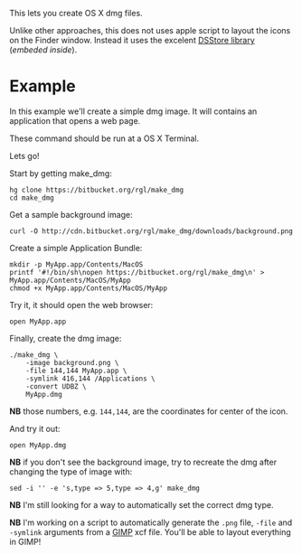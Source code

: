 This lets you create OS X dmg files.

Unlike other approaches, this does not uses apple script to layout the icons on the Finder window.  Instead it uses the excelent [DSStore library](http://www.hhhh.org/src/hg/dsstore) (*embeded inside*).


# Example

In this example we'll create a simple dmg image. It will contains an application that opens a web page. 

These command should be run at a OS X Terminal.

Lets go!

Start by getting make_dmg:

    hg clone https://bitbucket.org/rgl/make_dmg
    cd make_dmg

Get a sample background image:

    curl -O http://cdn.bitbucket.org/rgl/make_dmg/downloads/background.png

Create a simple Application Bundle:

    mkdir -p MyApp.app/Contents/MacOS
    printf '#!/bin/sh\nopen https://bitbucket.org/rgl/make_dmg\n' > MyApp.app/Contents/MacOS/MyApp
    chmod +x MyApp.app/Contents/MacOS/MyApp

Try it, it should open the web browser:

    open MyApp.app

Finally, create the dmg image:

    ./make_dmg \
        -image background.png \
        -file 144,144 MyApp.app \
        -symlink 416,144 /Applications \
        -convert UDBZ \
        MyApp.dmg

**NB** those numbers, e.g. `144,144`, are the coordinates for center of the icon.

And try it out:

    open MyApp.dmg

**NB** if you don't see the background image, try to recreate the dmg after changing the type of image with:

    sed -i '' -e 's,type => 5,type => 4,g' make_dmg

**NB** I'm still looking for a way to automatically set the correct dmg type.

**NB** I'm working on a script to automatically generate the `.png` file, `-file` and `-symlink` arguments from a [GIMP](http://gimp.org) xcf file.  You'll be able to layout everything in GIMP!
